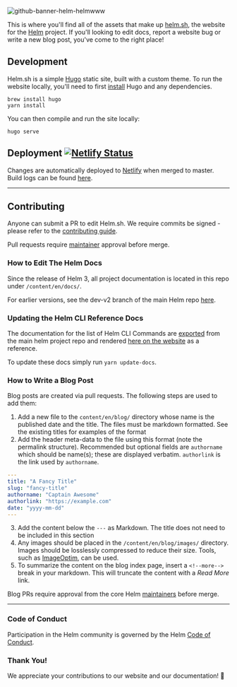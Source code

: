 ![github-banner-helm-helmwww](https://user-images.githubusercontent.com/686194/68531441-f4ad4e00-02c6-11ea-982b-74d7c3ff0071.png)


This is where you'll find all of the assets that make up [helm.sh](https://helm.sh/), the website for the [Helm](https://github.com/helm/helm) project. If you'll looking to edit docs, report a website bug or write a new blog post, you've come to the right place!


## Development

Helm.sh is a simple [Hugo](https://gohugo.io/) static site, built with a custom theme. To run the website locally, you'll need to first [install](https://gohugo.io/getting-started) Hugo and any dependencies.

```
brew install hugo
yarn install
```

You can then compile and run the site locally:

```
hugo serve
```

## Deployment [![Netlify Status](https://api.netlify.com/api/v1/badges/8ffabb30-f2f4-45cc-b0fa-1b4adda00b5e/deploy-status)](https://app.netlify.com/sites/helm-merge/deploys)

Changes are automatically deployed to [Netlify](https://app.netlify.com/sites/helm-merge/deploys) when merged to master. Build logs can be found [here](https://app.netlify.com/sites/helm-merge/deploys).


---

## Contributing

Anyone can submit a PR to edit Helm.sh. We require commits be signed - please refer to the [contributing guide](https://github.com/helm/helm/blob/master/CONTRIBUTING.md#sign-your-work).

Pull requests require [maintainer](https://github.com/helm/helm-www/blob/master/OWNERS) approval before merge.


### How to Edit The Helm Docs

Since the release of Helm 3, all project documentation is located in this repo under `/content/en/docs/`.

For earlier versions, see the dev-v2 branch of the main Helm repo [here](https://github.com/helm/helm/tree/dev-v2/docs).

### Updating the Helm CLI Reference Docs

The documentation for the list of Helm CLI Commands are [exported](https://github.com/helm/helm/blob/a6b2c9e2126753f6f94df231e89b2153c2862764/cmd/helm/root.go#L169) from the main helm project repo and rendered [here on the website](https://helm.sh/docs/helm) as a reference.

To update these docs simply run `yarn update-docs`.


### How to Write a Blog Post

Blog posts are created via pull requests. The following steps are used to add them:

1) Add a new file to the `content/en/blog/` directory whose name is the published date and the title. The files must be markdown formatted. See the existing titles for examples of the format
2) Add the header meta-data to the file using this format (note the permalink structure). Recommended but optional fields are `authorname` which should be name(s); these are displayed verbatim. `authorlink` is the link used by `authorname`.
```yaml
---
title: "A Fancy Title"
slug: "fancy-title"
authorname: "Captain Awesome"
authorlink: "https://example.com"
date: "yyyy-mm-dd"
---
```
3) Add the content below the `---` as Markdown. The title does not need to be included in this section
4) Any images should be placed in the `/content/en/blog/images/` directory. Images should be losslessly compressed to reduce their size. Tools, such as [ImageOptim](https://imageoptim.com/), can be used.
5) To summarize the content on the blog index page, insert a `<!--more-->` break in your markdown. This will truncate the content with a _Read More_ link.

Blog PRs require approval from the core Helm [maintainers](https://github.com/helm/helm/blob/master/OWNERS) before merge.

---

### Code of Conduct
Participation in the Helm community is governed by the Helm [Code of Conduct](https://github.com/helm/helm/blob/master/code-of-conduct.md).

### Thank You!
We appreciate your contributions to our website and our documentation! :clap: